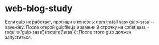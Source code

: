 # web-blog-study

Если gulp не работает, пропиши в консоль: npm install sass gulp-sass --save-dev. После открой gulpfile.js
и замени 9 строчку на const sass = require('gulp-sass')(require('sass'));
После этого gulp должен запуститься.
